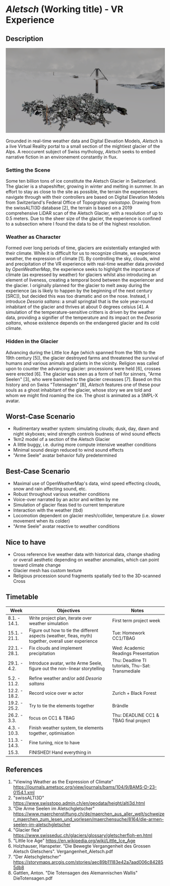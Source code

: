 # *Aletsch* (Working title) - VR Experience 

## Description 
![Screenshot](Material/Moss_cross.png)

Grounded in real-time weather data and Digital Elevation Models, *Aletsch* is a live Virtual Reality portal to a small section of the mightiest glacier of the Alps. A reoccurent subject of Swiss mythology, *Aletsch* seeks to embed narrative fiction in an environement constantly in flux. 

### Setting the Scene 
Some ten billion tons of ice constitute the Aletsch Glacier in Switzerland. The glacier is a shapeshifter, growing in winter and melting in summer. In an effort to stay as close to the site as possible, the terrain the experiencers navigate through with their controllers are based on Digital Elevation Models from Switzerland's Federal Office of Topograhpy *swisstopo*. Drawing from the swissALTI3D database [2], the terrain is based on a 2019 comprehensive LiDAR scan of the Aletsch Glacier, with a resolution of up to 0.5 meters. Due to the sheer size of the glacier, the experience is confined to a subsection where I found the data to be of the highest resolution. 

### Weather as Character 
Formed over long periods of time, glaciers are existentially entangled with their climate. While it is difficult for us to recognize climate, we experience weather, the expression of climate [1]. By controlling the sky, clouds, wind and precipitation of the VR experience with real-time weather data provided by *OpenWeatherMap*, the experience seeks to highlight the importance of climate (as expressed by weather) for glaciers whilst also introducing an element of liveness, creating a temporal bond between the experiencer and the glacier. I originally planned for the glacier to melt away during the experience (as is likely to happen by the beginning of the next century [SRC]), but decided this was too dramatic and on the nose. Instead, I introduce *Desoria saltans*: a small springtail that is the sole year-round inhabitant of the glacier and thrives at about 0 degrees celsius [4]. A simulation of the temperature-sensitive critters is driven by the weather data, providing a signifier of the temperature and its impact on the *Desoria saltans*, whose existence depends on the endangered glacier and its cold climate.  

### Hidden in the Glacier 
Advancing during the Little Ice Age (which spanned from the 16th to the 19th century [5]), the glacier destroyed farms and threatened the survival of humans and various animals and plants in the vicinity. Religion was called upon to counter the advancing glacier: processions were held [6], crosses were erected [6]. The glacier was seen as a form of hell for sinners, "Arme Seelen" [3], who were banished to the glacier crevasses [7]. Based on this history and on Swiss "Totensagen" [8], *Aletsch* features one of these pour souls as a ghost inhabitant of the glacier, whose story we are told and whom we might find roaming the ice. The ghost is animated as a SMPL-X avatar. 

## Worst-Case Scenario 
* Rudimentary weather system: simulating clouds; dusk, day, dawn and night skyboxes; wind strength controls loudness of wind sound effects
* 1km2 model of a section of the Aletsch Glacier
* A little buggy, i.e. during more compute intensive weather conditions 
* Minimal sound design reduced to wind sound effects 
* "Arme Seele" avatar behavior fully predetermined 

## Best-Case Scenario 
* Maximal use of OpenWeatherMap's data, wind speed effecting clouds, snow and rain affecting sound, etc.
* Robust throughout various weather conditions
* Voice-over narrated by an actor and written by me 
* Simulation of glacier fleas tied to current temperature 
* Interaction with the weather (tbd)
* Locomotion dependent on glacier mesh/collider, temperature (i.e. slower movement when its colder)
* "Arme Seele" avatar reactive to weather conditions 

## Nice to have 
* Cross reference live weather data with historical data, change shading or overall aesthetic depending on weather anomalies, which can point toward climate change
* Glacier mesh has custom texture 
* Religious procession sound fragments spatially tied to the 3D-scanned Cross  

## Timetable 
| Week         | Objectives | Notes
|--------------|-----------|--------------|
| 8.1. - 14.1. | Write project plan, iterate over weather simulation | First term project week
| 15.1. - 21.1.| Figure out how to tie the different aspects (weather, fleas, myth) together, overall user experience | Tue: Homework CC1/TBAG 
| 22.1. - 28.1.| Fix clouds and implement precipitation | Wed: Academic Readings Presentation
| 29.1. - 4.2. | Introduce avatar, write Arme Seele, figure out the non-linear storytelling | Thu: Deadline TI tutorials, Thu-Sat: Transmediale 
| 5.2. - 11.2. | Refine weather and/or add *Desoria saltans*  |
| 12.2. - 18.2. | Record voice over w actor | Zurich + Black Forest
| 19.2. - 25.2. | Try to tie the elements together | Brändle 
| 26.2. - 3.3. | focus on CC1 & TBAG | Thu: DEADLINE CC1 & TBAG final project 
| 4.3. - 10.3. | Finish weather system, tie elements together, optimisation | 
| 11.3. - 14.3. | Fine tuning, nice to have |
| 15.3. |  FINISHED! Hand everything in | 


## References 
1. "Viewing Weather as the Expression of Climate" https://journals.ametsoc.org/view/journals/bams/104/9/BAMS-D-23-0154.1.xml
2. "swissALTI3D" https://www.swisstopo.admin.ch/en/geodata/height/alti3d.html
3. "Die Arme Seelen im Aletschgletscher" https://www.maerchenstiftung.ch/de/maerchen_aus_aller_welt/schweizer_maerchen_zum_lesen_und_vorlesen/maerchensuche/8164/die-armen-seelen-im-aletschgletscher
4. "Glacier flea" https://www.swisseduc.ch/glaciers/glossary/gletscherfloh-en.html
5. "Little Ice Age" https://en.wikipedia.org/wiki/Little_Ice_Age
6. Holzhauser, Hanspeter. "Die Bewegte Vergangenheit des Grossen Aletsch Gletschers". Vergangenheit_Aletsch.pdf 
7. "Der Aletschgletscher" https://storymaps.arcgis.com/stories/aec89b11183e42a7aad006c842855db8
8. Gattlen, Anton. "Die Totensagen des Alemannischen Wallis" DieTotensagen.pdf

   
